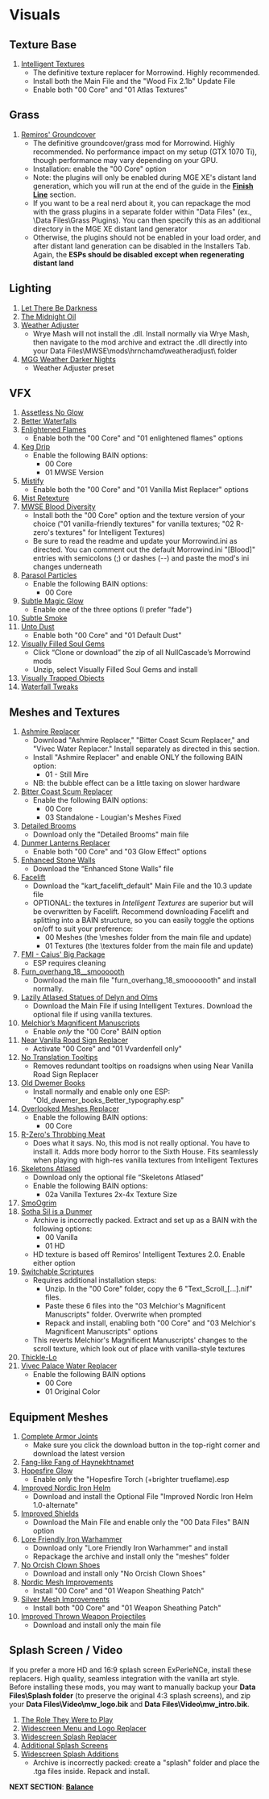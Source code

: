 # Visuals

## Texture Base
1. [Intelligent Textures](https://www.nexusmods.com/morrowind/mods/47469?)
	- The definitive texture replacer for Morrowind. Highly recommended.
	- Install both the Main File and the "Wood Fix 2.1b" Update File
	- Enable both "00 Core" and "01 Atlas Textures"

## Grass
1. [Remiros' Groundcover](https://www.nexusmods.com/morrowind/mods/46733?)
	- The definitive groundcover/grass mod for Morrowind. Highly recommended. No performance impact on my setup (GTX 1070 Ti), though performance may vary depending on your GPU.
	- Installation: enable the "00 Core" option
	- Note: the plugins will only be enabled during MGE XE's distant land generation, which you will run at the end of the guide in the [**Finish Line**](https://github.com/doublemoulinet/Morrowind-Modular-Mod-Guide/blob/master/FINISHLINE.md) section. 
	- If you want to be a real nerd about it, you can repackage the mod with the grass plugins in a separate folder within "Data Files" (ex., \Data Files\Grass Plugins). You can then specify this as an additional directory in the MGE XE distant land generator
	- Otherwise, the plugins should not be enabled in your load order, and after distant land generation can be disabled in the Installers Tab. Again, the **ESPs should be disabled except when regenerating distant land**
	
## Lighting
1. [Let There Be Darkness](https://www.nexusmods.com/morrowind/mods/47912?)
1. [The Midnight Oil](https://www.nexusmods.com/morrowind/mods/48293?)
1. [Weather Adjuster](https://www.nexusmods.com/morrowind/mods/46816?)
	- Wrye Mash will not install the .dll. Install normally via Wrye Mash, then navigate to the mod archive and extract the .dll directly into your Data Files\MWSE\mods\hrnchamd\weatheradjust\ folder
1. [MGG Weather Darker Nights](https://www.nexusmods.com/morrowind/mods/47141?)
	- Weather Adjuster preset 

## VFX
1. [Assetless No Glow](https://www.nexusmods.com/morrowind/mods/47925?)
1. [Better Waterfalls](https://www.nexusmods.com/morrowind/mods/45424?)
1. [Enlightened Flames](https://www.nexusmods.com/morrowind/mods/48816?)
	- Enable both the "00 Core" and "01 enlightened flames" options
1. [Keg Drip](https://www.nexusmods.com/morrowind/mods/47903?)
	- Enable the following BAIN options:
		- 00 Core
		- 01 MWSE Version
1. [Mistify](https://www.nexusmods.com/morrowind/mods/48112?)
	- Enable both the "00 Core" and "01 Vanilla Mist Replacer" options
1. [Mist Retexture](https://www.nexusmods.com/morrowind/mods/44322?)
1. [MWSE Blood Diversity](https://www.nexusmods.com/morrowind/mods/47913)
	- Install both the "00 Core" option and the texture version of your choice ("01 vanilla-friendly textures" for vanilla textures; "02 R-zero's textures" for Intelligent Textures)
	- Be sure to read the readme and update your Morrowind.ini as directed. You can comment out the default Morrowind.ini "[Blood]" entries with semicolons (;) or dashes (--) and paste the mod's ini changes underneath
1. [Parasol Particles](https://www.nexusmods.com/morrowind/mods/47755?)
	- Enable the following BAIN options:
		- 00 Core
1. [Subtle Magic Glow](https://www.nexusmods.com/morrowind/mods/4468?)
	- Enable one of the three options (I prefer "fade")
1. [Subtle Smoke](https://www.nexusmods.com/morrowind/mods/47341?)
1. [Unto Dust](https://www.nexusmods.com/morrowind/mods/48435?)
	- Enable both "00 Core" and "01 Default Dust"
1. [Visually Filled Soul Gems](https://github.com/NullCascade/morrowind-mods)
	- Click “Clone or download” the zip of all NullCascade’s Morrowind mods
	- Unzip, select Visually Filled Soul Gems and install
1. [Visually Trapped Objects](https://www.nexusmods.com/morrowind/mods/48936)
1. [Waterfall Tweaks](https://www.nexusmods.com/morrowind/mods/46271?)
	
## Meshes and Textures
1. [Ashmire Replacer](https://www.nexusmods.com/morrowind/mods/48291?)
	- Download "Ashmire Replacer," "Bitter Coast Scum Replacer," and "Vivec Water Replacer." Install separately as directed in this section.
	- Install "Ashmire Replacer" and enable ONLY the following BAIN option:
		- 01 - Still Mire
	- NB: the bubble effect can be a little taxing on slower hardware
1. [Bitter Coast Scum Replacer](https://www.nexusmods.com/morrowind/mods/48291?)
	- Enable the following BAIN options:
		- 00 Core 
		- 03 Standalone - Lougian's Meshes Fixed
1. [Detailed Brooms](https://www.nexusmods.com/morrowind/mods/43528?)
	- Download only the "Detailed Brooms" main file
1. [Dunmer Lanterns Replacer](https://www.nexusmods.com/morrowind/mods/43219?)
	- Enable both "00 Core" and "03 Glow Effect" options
1. [Enhanced Stone Walls](https://www.nexusmods.com/morrowind/mods/45939?)
	- Download the “Enhanced Stone Walls” file
1. [Facelift](https://www.nexusmods.com/morrowind/mods/47617?)
	- Download the "kart_facelift_default" Main File and the 10.3 update file
	- OPTIONAL: the textures in *Intelligent Textures* are superior but will be overwritten by Facelift. Recommend downloading Facelift and splitting into a BAIN structure, so you can easily toggle the options on/off to suit your preference:
		- 00 Meshes (the \meshes folder from the main file and update)
		- 01 Textures (the \textures folder from the main file and update)
1. [FMI - Caius' Big Package](https://www.nexusmods.com/morrowind/mods/47580?)
	- ESP requires cleaning
1. [Furn_overhang_18__smoooooth](https://www.nexusmods.com/morrowind/mods/45939?)
	- Download the main file "furn_overhang_18_smooooooth" and install normally.
1. [Lazily Atlased Statues of Delyn and Olms](https://www.nexusmods.com/morrowind/mods/48578?)
	- Download the Main File if using Intelligent Textures. Download the optional file if using vanilla textures.
1. [Melchior’s Magnificent Manuscripts](https://www.nexusmods.com/morrowind/mods/45626?)
	- Enable *only* the "00 Core" BAIN option
1. [Near Vanilla Road Sign Replacer](https://www.nexusmods.com/morrowind/mods/44957?)
	- Activate "00 Core" and "01 Vvardenfell only"
1. [No Translation Tooltips](https://www.nexusmods.com/morrowind/mods/48540?)
	- Removes redundant tooltips on roadsigns when using Near Vanilla Road Sign Replacer
1. [Old Dwemer Books](https://www.nexusmods.com/morrowind/mods/43339?)
	- Install normally and enable only one ESP: "Old_dwemer_books_Better_typography.esp"
1. [Overlooked Meshes Replacer](https://www.nexusmods.com/morrowind/mods/46855?)
	- Enable the following BAIN options:
		- 00 Core
1. [R-Zero's Throbbing Meat](https://www.nexusmods.com/morrowind/mods/45339?)
	- Does what it says. No, this mod is not really optional. You have to install it. Adds more body horror to the Sixth House. Fits seamlessly when playing with high-res vanilla textures from Intelligent Textures
1. [Skeletons Atlased](https://www.nexusmods.com/morrowind/mods/46012?)
	- Download only the optional file “Skeletons Atlased”
	- Enable the following BAIN options:
		- 02a Vanilla Textures 2x-4x Texture Size
1. [SmoOgrim](https://www.nexusmods.com/morrowind/mods/47829?)
1. [Sotha Sil is a Dunmer](https://www.nexusmods.com/morrowind/mods/47839?)
	- Archive is incorrectly packed. Extract and set up as a BAIN with the following options:
		- 00 Vanilla
		- 01 HD
	- HD texture is based off Remiros' Intelligent Textures 2.0. Enable either option
1. [Switchable Scriptures](https://www.nexusmods.com/morrowind/mods/46680?)
	- Requires additional installation steps:
		- Unzip. In the "00 Core" folder, copy the 6 "Text_Scroll_[...].nif" files. 
		- Paste these 6 files into the "03 Melchior's Magnificent Manuscripts" folder. Overwrite when prompted
		- Repack and install, enabling both "00 Core" and "03 Melchior's Magnificent Manuscripts" options
	- This reverts Melchior's Magnificent Manuscripts' changes to the scroll texture, which look out of place with vanilla-style textures
1. [Thickle-Lo](https://www.nexusmods.com/morrowind/mods/47502?)
1. [Vivec Palace Water Replacer](https://www.nexusmods.com/morrowind/mods/48291?)
	- Enable the following BAIN options 
		- 00 Core 
		- 01 Original Color

## Equipment Meshes
1. [Complete Armor Joints](http://mw.modhistory.com/download-4-12572)
	- Make sure you click the download button in the top-right corner and download the latest version
1. [Fang-like Fang of Haynekhtnamet](https://www.nexusmods.com/morrowind/mods/47505?)
1. [Hopesfire Glow](https://www.nexusmods.com/morrowind/mods/45855?)
	- Enable only the "Hopesfire Torch (+brighter trueflame).esp
1. [Improved Nordic Iron Helm](https://www.nexusmods.com/morrowind/mods/43816?)
	- Download and install the Optional File "Improved Nordic Iron Helm 1.0-alternate"
1. [Improved Shields](https://www.nexusmods.com/morrowind/mods/47931?)
	- Download the Main File and enable only the "00 Data Files" BAIN option
1. [Lore Friendly Iron Warhammer](https://www.nexusmods.com/morrowind/mods/45939?)
	- Download only "Lore Friendly Iron Warhammer" and install
	- Repackage the archive and install only the "meshes" folder
1. [No Orcish Clown Shoes](https://www.nexusmods.com/morrowind/mods/45939?)
	- Download and install only "No Orcish Clown Shoes"
1. [Nordic Mesh Improvements](https://www.nexusmods.com/morrowind/mods/46792?)
	- Install "00 Core" and "01 Weapon Sheathing Patch"
1. [Silver Mesh Improvements](https://www.nexusmods.com/morrowind/mods/46787?)
	- Install both "00 Core" and "01 Weapon Sheathing Patch"
1. [Improved Thrown Weapon Projectiles](https://www.nexusmods.com/morrowind/mods/44763?)
	- Download and install only the main file

## Splash Screen / Video 
If you prefer a more HD and 16:9 splash screen ExPerIeNCe, install these replacers. High quality, seamless integration with the vanilla art style. Before installing these mods, you may want to manually backup your **Data Files\Splash folder** (to preserve the original 4:3 splash screens), and zip your **Data Files\Video\mw_logo.bik** and **Data Files\Video\mw_intro.bik**.
1. [The Role They Were to Play](https://www.nexusmods.com/morrowind/mods/46411?)
1. [Widescreen Menu and Logo Replacer](https://www.nexusmods.com/morrowind/mods/47164?)
1. [Widescreen Splash Replacer](https://www.nexusmods.com/morrowind/mods/47163?)
1. [Additional Splash Screens](https://www.nexusmods.com/morrowind/mods/43319?)
1. [Widescreen Splash Additions](https://www.nexusmods.com/morrowind/mods/48001?)
	- Archive is incorrectly packed: create a "splash" folder and place the .tga files inside. Repack and install.


**NEXT SECTION**:
[**Balance**](https://github.com/doublemoulinet/Morrowind-Modular-Mod-Guide/blob/master/BALANCE.md)